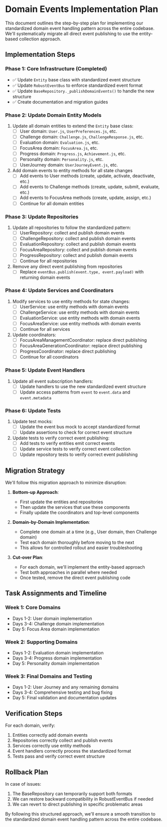 # Domain Events Implementation Plan

This document outlines the step-by-step plan for implementing our standardized domain event handling pattern across the entire codebase. We'll systematically migrate all direct event publishing to use the entity-based collection approach.

## Implementation Steps

### Phase 1: Core Infrastructure (Completed)
- ✅ Update `Entity` base class with standardized event structure
- ✅ Update `RobustEventBus` to enforce standardized event format
- ✅ Update `BaseRepository._publishDomainEvents()` to handle the new structure
- ✅ Create documentation and migration guides

### Phase 2: Update Domain Entity Models
1. Update all domain entities to extend the `Entity` base class:
   - [ ] User domain: `User.js`, `UserPreferences.js`, etc.
   - [ ] Challenge domain: `Challenge.js`, `ChallengeResponse.js`, etc.
   - [ ] Evaluation domain: `Evaluation.js`, etc.
   - [ ] FocusArea domain: `FocusArea.js`, etc.
   - [ ] Progress domain: `Progress.js`, `Achievement.js`, etc.
   - [ ] Personality domain: `Personality.js`, etc.
   - [ ] UserJourney domain: `UserJourneyEvent.js`, etc.

2. Add domain events to entity methods for all state changes
   - [ ] Add events to User methods (create, update, activate, deactivate, etc.)
   - [ ] Add events to Challenge methods (create, update, submit, evaluate, etc.)
   - [ ] Add events to FocusArea methods (create, update, assign, etc.)
   - [ ] Continue for all domain entities

### Phase 3: Update Repositories
1. Update all repositories to follow the standardized pattern:
   - [ ] UserRepository: collect and publish domain events
   - [ ] ChallengeRepository: collect and publish domain events
   - [ ] EvaluationRepository: collect and publish domain events
   - [ ] FocusAreaRepository: collect and publish domain events
   - [ ] ProgressRepository: collect and publish domain events
   - [ ] Continue for all repositories

2. Remove any direct event publishing from repositories
   - [ ] Replace `eventBus.publish(event.type, event.payload)` with returning domain events

### Phase 4: Update Services and Coordinators
1. Modify services to use entity methods for state changes:
   - [ ] UserService: use entity methods with domain events
   - [ ] ChallengeService: use entity methods with domain events
   - [ ] EvaluationService: use entity methods with domain events
   - [ ] FocusAreaService: use entity methods with domain events
   - [ ] Continue for all services

2. Update coordinators:
   - [ ] FocusAreaManagementCoordinator: replace direct publishing
   - [ ] FocusAreaGenerationCoordinator: replace direct publishing
   - [ ] ProgressCoordinator: replace direct publishing
   - [ ] Continue for all coordinators

### Phase 5: Update Event Handlers
1. Update all event subscription handlers:
   - [ ] Update handlers to use the new standardized event structure
   - [ ] Update access patterns from `event` to `event.data` and `event.metadata`

### Phase 6: Update Tests
1. Update test mocks:
   - [ ] Update the event bus mock to accept standardized format
   - [ ] Update assertions to check for correct event structure

2. Update tests to verify correct event publishing:
   - [ ] Add tests to verify entities emit correct events
   - [ ] Update service tests to verify correct event collection
   - [ ] Update repository tests to verify correct event publishing

## Migration Strategy

We'll follow this migration approach to minimize disruption:

1. **Bottom-up Approach**:
   - First update the entities and repositories
   - Then update the services that use these components
   - Finally update the coordinators and top-level components

2. **Domain-by-Domain Implementation**:
   - Complete one domain at a time (e.g., User domain, then Challenge domain)
   - Test each domain thoroughly before moving to the next
   - This allows for controlled rollout and easier troubleshooting

3. **Cut-over Plan**:
   - For each domain, we'll implement the entity-based approach
   - Test both approaches in parallel where needed
   - Once tested, remove the direct event publishing code

## Task Assignments and Timeline

### Week 1: Core Domains
- Days 1-2: User domain implementation
- Days 3-4: Challenge domain implementation
- Day 5: Focus Area domain implementation

### Week 2: Supporting Domains
- Days 1-2: Evaluation domain implementation
- Days 3-4: Progress domain implementation
- Day 5: Personality domain implementation

### Week 3: Final Domains and Testing
- Days 1-2: User Journey and any remaining domains
- Days 3-4: Comprehensive testing and bug fixing
- Day 5: Final validation and documentation updates

## Verification Steps

For each domain, verify:
1. Entities correctly add domain events
2. Repositories correctly collect and publish events
3. Services correctly use entity methods
4. Event handlers correctly process the standardized format
5. Tests pass and verify correct event structure

## Rollback Plan

In case of issues:
1. The BaseRepository can temporarily support both formats
2. We can restore backward compatibility in RobustEventBus if needed
3. We can revert to direct publishing in specific problematic areas

By following this structured approach, we'll ensure a smooth transition to the standardized domain event handling pattern across the entire codebase. 